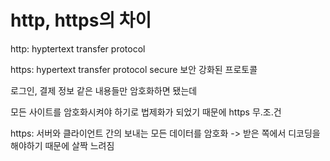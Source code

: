 # http, https의 차이

http: hyptertext transfer protocol

https: hypertext transfer protocol secure 보안 강화된 프로토콜



로그인, 결제 정보 같은 내용들만 암호화하면 됐는데

모든 사이트를 암호화시켜야 하기로 법제화가 되었기 때문에 https 무.조.건



https: 서버와 클라이언트 간의 보내는 모든 데이터를 암호화 -> 받은 쪽에서 디코딩을 해야하기 때문에 살짝 느려짐

